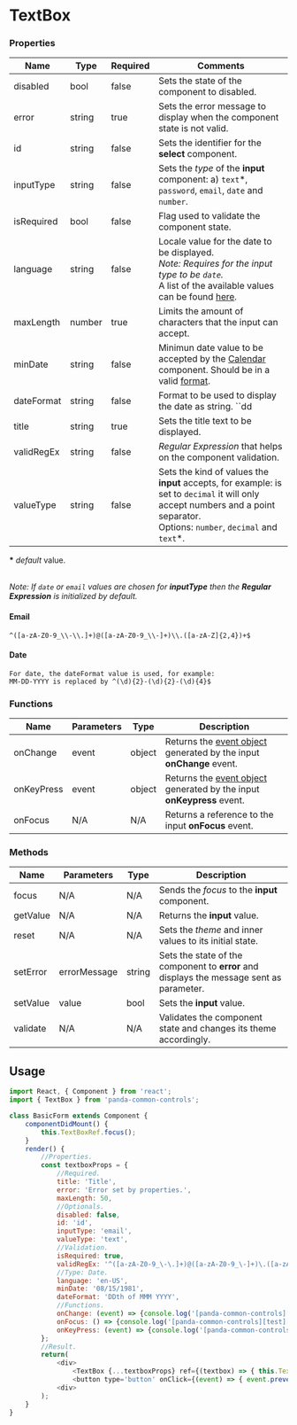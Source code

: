 # TextBox

### Properties

| Name           | Type   | Required | Comments |
| ---------------|--------|----------|----------|
| disabled       | bool   | false    | Sets the state of the component to disabled. |
| error          | string | true     | Sets the error message to display when the component state is not valid. |
| id             | string | false    | Sets the identifier for the **select** component. |
| inputType      | string | false    | Sets the _type_ of the **input** component: a) ``text``*, ``password``, ``email``, ``date`` and ``number``. |
| isRequired     | bool   | false    | Flag used to validate the component state. |
| language       | string | false    | Locale value for the date to be displayed.<br/>_Note: Requires for the input type to be ``date``._<br/>A list of the available values can be found [here](https://en.wikipedia.org/wiki/Language_localisation). |
| maxLength      | number | true     | Limits the amount of characters that the input can accept. |
| minDate        | string | false    | Minimun date value to be accepted by the [Calendar](https://github.com/pecadorcelestial/panda-common-controls/blob/master/docs/api/calendar.md) component. Should be in a valid [format](https://www.w3schools.com/js/js_date_formats.asp). |
| dateFormat     | string | false    | Format to be used to display the date as string. ``dd|DD`` for the 2 digit day, ``yyyy|YYYY`` for the 4 digits year and ``mm|MM`` for the 2 digit month or ``mmm|MMM`` for the months name instead. |
| title          | string | true     | Sets the title text to be displayed. |
| validRegEx     | string | false    | _Regular Expression_ that helps on the component validation. |
| valueType      | string | false    | Sets the kind of values the **input** accepts, for example: is set to ``decimal`` it will only accept numbers and a point separator.<br/>Options: ``number``, ``decimal`` and ``text``*. |

**\*** _default_ value.

<br/>_Note: If ``date`` or ``email`` values are chosen for **inputType** then the **Regular Expression** is initialized by default._

#### Email
```
^([a-zA-Z0-9_\\-\\.]+)@([a-zA-Z0-9_\\-]+)\\.([a-zA-Z]{2,4})+$
```

#### Date
```
For date, the dateFormat value is used, for example:
MM-DD-YYYY is replaced by ^(\d){2}-(\d){2}-(\d){4}$
```

### Functions

| Name       | Parameters | Type   | Description |
|------------|------------|--------|-------------|
| onChange   | event      | object | Returns the [event object](https://www.w3schools.com/jsref/event_onchange.asp) generated by the input **onChange** event. |
| onKeyPress | event      | object | Returns the [event object](https://www.w3schools.com/jsref/event_onchange.asp) generated by the input **onKeypress** event. |
| onFocus    | N/A        | N/A    | Returns a reference to the input **onFocus** event. |

### Methods

| Name     | Parameters   | Type   | Description |
|----------|--------------|--------|-------------|
| focus    | N/A          | N/A    | Sends the _focus_ to the **input** component. |
| getValue | N/A          | N/A    | Returns the **input** value. |
| reset    | N/A          | N/A    | Sets the _theme_ and inner values to its initial state. |
| setError | errorMessage | string | Sets the state of the component to **error** and displays the message sent as parameter. |
| setValue | value        | bool   | Sets the **input** value. |
| validate | N/A          | N/A    | Validates the component state and changes its theme accordingly. |

## Usage

```javascript
import React, { Component } from 'react';
import { TextBox } from 'panda-common-controls';

class BasicForm extends Component {
    componentDidMount() {
        this.TextBoxRef.focus();
    }
    render() {
        //Properties.
        const textboxProps = {
            //Required.
            title: 'Title',
            error: 'Error set by properties.',
            maxLength: 50,
            //Optionals.
            disabled: false,
            id: 'id',
            inputType: 'email',
            valueType: 'text',
            //Validation.
            isRequired: true,
            validRegEx: '^([a-zA-Z0-9_\-\.]+)@([a-zA-Z0-9_\-]+)\.([a-zA-Z]{2,4})+$',
            //Type: Date.
            language: 'en-US',
            minDate: '08/15/1981',
            dateFormat: 'DDth of MMM YYYY',
            //Functions.
            onChange: (event) => {console.log('[panda-common-controls][test][onChange] Value: ', event.target.value);},
            onFocus: () => {console.log('[panda-common-controls][test][onFocus]');},
            onKeyPress: (event) => {console.log('[panda-common-controls][test][onKeyPress] Key: ', event.which);}
        };
        //Result.
        return(
            <div>
                <TextBox {...textboxProps} ref={(textbox) => { this.TextBoxRef = textbox;}}/>
                <button type='button' onClick={(event) => { event.preventDefault(); this.TextBoxRef.validate(); }}>Validate</button>
            <div>
        );
    }
}
```
